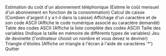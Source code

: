 Estimation du coût d'un abonnement téléphonique (Estime le coût mensuel d'un abonnement en fonction de la consommation)
Calcul de caisse (Combien d'argent il y a t-il dans la caisse)
Affichage d'un caractère et de son code ASCII (Affiche le code numérique associé au caractère demandé)
Table des codes ASCII (Affiche la liste complète des codes ASCII)
Taille des variables (Indique la taille en mémoire de différents types de variables)
Jeu de devinette (l'ordinateur choisit un nombre et vous devez le deviner)
Triangle d'étoiles (Affiche un triangle à l'écran à l'aide de caractères '*')
Quitter
